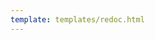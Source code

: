 ```yaml
---
template: templates/redoc.html
---
```


<redoc spec-url="../../apis/restapis/identity-governance.yaml" theme='{{redoc_theme}}'></redoc>
